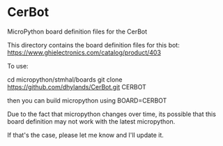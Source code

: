 # CerBot
MicroPython board definition files for the CerBot

This directory contains the board definition files for
this bot: https://www.ghielectronics.com/catalog/product/403

To use:

cd micropython/stmhal/boards
git clone https://github.com/dhylands/CerBot.git CERBOT

then you can build micropython using BOARD=CERBOT

Due to the fact that micropython changes over time, its possible
that this board definition may not work with the latest micropython.

If that's the case, please let me know and I'll update it.
